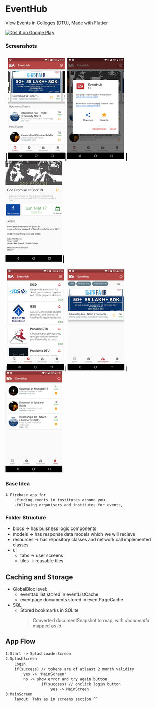 # EventHub
View Events in Colleges (DTU), Made with Flutter

<a href='https://play.google.com/store/apps/details?id=com.pkmnapps.eventsflutter'><img alt='Get it on Google Play' src='https://play.google.com/intl/en_us/badges/images/generic/en_badge_web_generic.png' width="35%"/></a>

### Screenshots

|<img src="./screenshots/1.jpg" width="180"/>|<img src="./screenshots/2.jpg" width="180"/> | <img src="./screenshots/3.jpg" width="180"/>|
---
|<img src="./screenshots/4.jpg" width="180"/> | <img src="./screenshots/5.jpg" width="180"/> | <img src="./screenshots/6.jpg" width="180"/>|

### Base Idea
```
A Firebase app for 
    -finding events in institutes around you,
    -following organisers and institutes for events, 
```
### Folder Structure
* blocs -> has buisness logic components
* models -> has response data models which we will recieve
* resources -> has repository classes and network call implemented classes
* ui
    * tabs ->  user screens
    * tiles -> reusable tiles

## Caching and Storage
* GlobalBloc level:
    * eventtab list stored in eventListCache
    * eventpage documents stored in eventPageCache
* SQL
    * Stored bookmarks in SQLite 
        > Converted documentSnapshot to map, with *documentId* mapped as *id* 

## App Flow

```
1.Start -> SplashLoaderScreen
2.SplashScreen
    Login
    if(success) // tokens are of atleast 2 month validity
        yes -> 'MainScreen'
        no -> show error and try again button
                if(success) // onclick login button
                    yes -> MainScreen
3.MainScreen
    layout: Tabs as in screens section ^^
```
